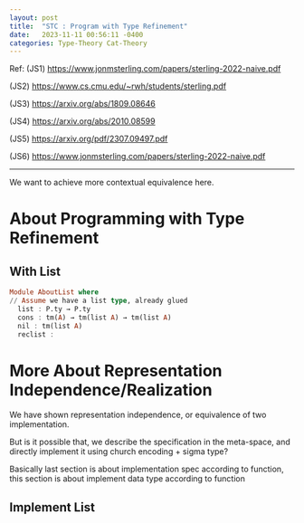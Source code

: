 ```yaml
---
layout: post
title:  "STC : Program with Type Refinement"
date:   2023-11-11 00:56:11 -0400
categories: Type-Theory Cat-Theory
---
```


Ref:
(JS1) https://www.jonmsterling.com/papers/sterling-2022-naive.pdf

(JS2) https://www.cs.cmu.edu/~rwh/students/sterling.pdf

(JS3) https://arxiv.org/abs/1809.08646

(JS4) https://arxiv.org/abs/2010.08599 

(JS5) https://arxiv.org/pdf/2307.09497.pdf

(JS6) https://www.jonmsterling.com/papers/sterling-2022-naive.pdf

***

We want to achieve more contextual equivalence here.


# About Programming with Type Refinement


## With List
```Haskell
Module AboutList where 
// Assume we have a list type, already glued
  list : P.ty → P.ty
  cons : tm(A) → tm(list A) → tm(list A)
  nil : tm(list A)
  reclist : 


```

# More About Representation Independence/Realization

We have shown representation independence, or equivalence of two implementation.

But is it possible that, we describe the specification in the meta-space, 
and directly implement it using church encoding + sigma type?

Basically last section is about implementation spec according to function, this 
section is about implement data type according to function

## Implement List